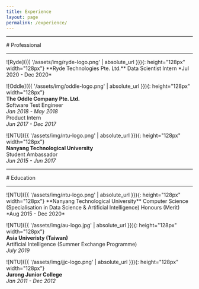 ```yaml
---
title: Experience
layout: page
permalink: /experience/
---
```


<hr>
# Professional
<hr>
![Ryde]({{ '/assets/img/ryde-logo.png' | absolute_url }}){: height="128px" width="128px"}   
**Ryde Technologies Pte. Ltd.**  
Data Scientist Intern  
*Jul 2020 - Dec 2020*  

![Oddle]({{ '/assets/img/oddle-logo.png' | absolute_url }}){: height="128px" width="128px"}   
**The Oddle Company Pte. Ltd.**  
Software Test Engineer  
*Jan 2018 - May 2018*  
Product Intern  
*Jun 2017 - Dec 2017*  
  
![NTU]({{ '/assets/img/ntu-logo.png' | absolute_url }}){: height="128px" width="128px"}  
**Nanyang Technological University**  
Student Ambassador  
*Jun 2015 - Jun 2017*  
  
<hr>
# Education
<hr>
![NTU]({{ '/assets/img/ntu-logo.png' | absolute_url }}){: height="128px" width="128px"}  
**Nanyang Technological University**  
Computer Science (Specialisation in Data Science & Artificial Intelligence)  
Honours (Merit)  
*Aug 2015 - Dec 2020*  
  
![NTU]({{ '/assets/img/au-logo.jpg' | absolute_url }}){: height="128px" width="128px"}  
**Asia Univeristy (Taiwan)**  
Artificial Intelligence (Summer Exchange Programme)  
*July 2019*  
  
![NTU]({{ '/assets/img/jjc-logo.png' | absolute_url }}){: height="128px" width="128px"}  
**Jurong Junior College**  
*Jan 2011 - Dec 2012*  